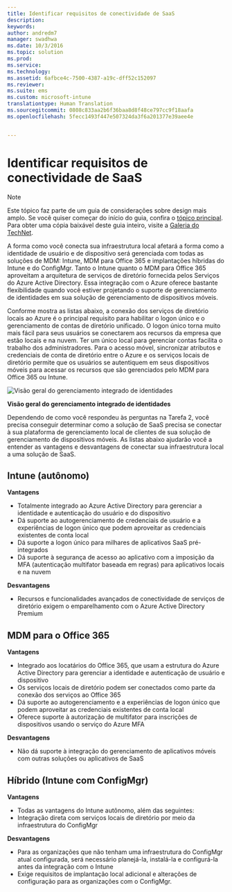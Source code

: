 ```yaml
---
title: Identificar requisitos de conectividade de SaaS
description: 
keywords: 
author: andredm7
manager: swadhwa
ms.date: 10/3/2016
ms.topic: solution
ms.prod: 
ms.service: 
ms.technology: 
ms.assetid: 6afbce4c-7500-4387-a19c-dff52c152097
ms.reviewer: 
ms.suite: ems
ms.custom: microsoft-intune
translationtype: Human Translation
ms.sourcegitcommit: 0808c833aa2b6f36baa8d8f48ce797cc9f18aafa
ms.openlocfilehash: 5fecc1493f447e507324da3f6a201377e39aee4e


---
```


# Identificar requisitos de conectividade de SaaS

>[!NOTE]
>Este tópico faz parte de um guia de considerações sobre design mais amplo. Se você quiser começar do início do guia, confira o [tópico principal](mdm-design-considerations-guide.md). Para obter uma cópia baixável deste guia inteiro, visite a [Galeria do TechNet](https://gallery.technet.microsoft.com/Mobile-Device-Management-7d401582).

A forma como você conecta sua infraestrutura local afetará a forma como a identidade de usuário e de dispositivo será gerenciada com todas as soluções de MDM: Intune, MDM para Office 365 e implantações híbridas do Intune e do ConfigMgr. Tanto o Intune quanto o MDM para Office 365 aproveitam a arquitetura de serviços de diretório fornecida pelos Serviços do Azure Active Directory. Essa integração com o Azure oferece bastante flexibilidade quando você estiver projetando o suporte de gerenciamento de identidades em sua solução de gerenciamento de dispositivos móveis.

Conforme mostra as listas abaixo, a conexão dos serviços de diretório locais ao Azure é o principal requisito para habilitar o logon único e o gerenciamento de contas de diretório unificado. O logon único torna muito mais fácil para seus usuários se conectarem aos recursos da empresa que estão locais e na nuvem. Ter um único local para gerenciar contas facilita o trabalho dos administradores. Para o acesso móvel, sincronizar atributos e credenciais de conta de diretório entre o Azure e os serviços locais de diretório permite que os usuários se autentiquem em seus dispositivos móveis para acessar os recursos que são gerenciados pelo MDM para Office 365 ou Intune.

![Visão geral do gerenciamento integrado de identidades](./media/MDM_Figure_15.png)

**Visão geral do gerenciamento integrado de identidades**

Dependendo de como você respondeu às perguntas na Tarefa 2, você precisa conseguir determinar como a solução de SaaS precisa se conectar à sua plataforma de gerenciamento local de clientes de sua solução de gerenciamento de dispositivos móveis. As listas abaixo ajudarão você a entender as vantagens e desvantagens de conectar sua infraestrutura local a uma solução de SaaS.

## Intune (autônomo)

**Vantagens**

- Totalmente integrado ao Azure Active Directory para gerenciar a identidade e autenticação do usuário e do dispositivo
- Dá suporte ao autogerenciamento de credenciais de usuário e a experiências de logon único que podem aproveitar as credenciais existentes de conta local
- Dá suporte a logon único para milhares de aplicativos SaaS pré-integrados
- Dá suporte à segurança de acesso ao aplicativo com a imposição da MFA (autenticação multifator baseada em regras) para aplicativos locais e na nuvem

**Desvantagens**

- Recursos e funcionalidades avançados de conectividade de serviços de diretório exigem o emparelhamento com o Azure Active Directory Premium

## MDM para o Office 365

**Vantagens**

- Integrado aos locatários do Office 365, que usam a estrutura do Azure Active Directory para gerenciar a identidade e autenticação de usuário e dispositivo
- Os serviços locais de diretório podem ser conectados como parte da conexão dos serviços ao Office 365
- Dá suporte ao autogerenciamento e a experiências de logon único que podem aproveitar as credenciais existentes de conta local
- Oferece suporte à autorização de multifator para inscrições de dispositivos usando o serviço do Azure MFA

**Desvantagens**

- Não dá suporte à integração do gerenciamento de aplicativos móveis com outras soluções ou aplicativos de SaaS

## Híbrido (Intune com ConfigMgr)

**Vantagens**

- Todas as vantagens do Intune autônomo, além das seguintes:
 - Integração direta com serviços locais de diretório por meio da infraestrutura do ConfigMgr

**Desvantagens**

- Para as organizações que não tenham uma infraestrutura do ConfigMgr atual configurada, será necessário planejá-la, instalá-la e configurá-la antes da integração com o Intune
- Exige requisitos de implantação local adicional e alterações de configuração para as organizações com o ConfigMgr.



<!--HONumber=Oct16_HO1-->


